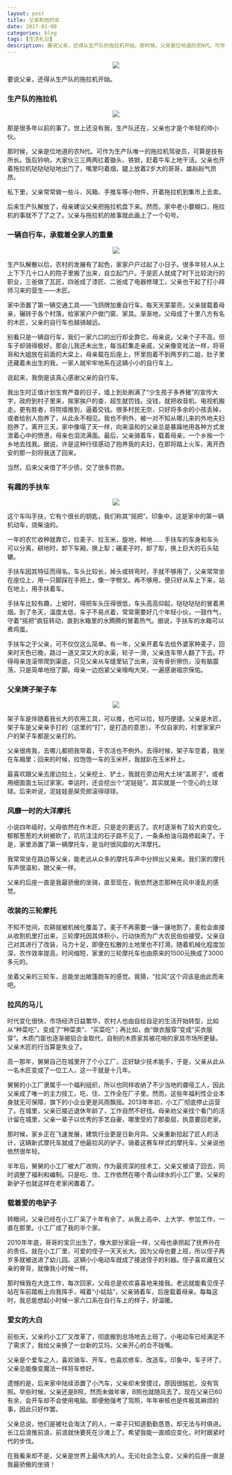 ```yaml
---
layout: post
title: 父亲和他的车
date: 2017-01-08
categories: blog
tags: [生活札记]
description: 要说父亲，还得从生产队的拖拉机开始。那时候，父亲是位地道的农N代。可作为生产队唯一的拖拉机驾驶员，可算是技有所长。饭后铃响，大家伙三三两两扛着锄头、铁锨，赶着牛车上地干活。父亲也开着拖拉机哒哒哒哒地出门了，嘴里叼着烟，腿上放着2岁大的哥哥，雄赳赳气昂昂。私下里，父亲常常做一些斗、风箱、手推车等小物件，开着拖拉机到集市上去卖。
---
```

<center>
    <p><img src="{{site.baseurl }}/img/life/image-020.png" align="center"></p>
</center>
要说父亲，还得从生产队的拖拉机开始。

### 生产队的拖拉机
<center>
    <p><img src="{{site.baseurl }}/img/life/image-021.png" align="center"></p>
</center>
那是很多年以前的事了。世上还没有我，生产队还在，父亲也才是个年轻的帅小伙。

那时候，父亲是位地道的农N代。可作为生产队唯一的拖拉机驾驶员，可算是技有所长。饭后铃响，大家伙三三两两扛着锄头、铁锨，赶着牛车上地干活。父亲也开着拖拉机哒哒哒哒地出门了，嘴里叼着烟，腿上放着2岁大的哥哥，雄赳赳气昂昂。

私下里，父亲常常做一些斗、风箱、手推车等小物件，开着拖拉机到集市上去卖。

后来生产队解放了，母亲建议父亲把拖拉机盘下来。然而，家中老小要糊口，拖拉机的事就不了了之了。父亲与拖拉机的故事就此画上了一个句号。

### 一辆自行车，承载着全家人的重量
<center>
    <p><img src="{{site.baseurl }}/img/life/image-022.png" align="center"></p>
</center>
生产队解散以后，农村的发展有了起色，家家户户过起了小日子。很多年轻人从上上下下几十口人的院子里搬了出来，自立起门户。于是匠人就成了时下比较流行的职业，三爸做了瓦匠，四爸成了漆匠、二爸成了电器修理工，父亲也干起了打小拜师习来的营生——木匠。

家中添置了第一辆交通工具——飞鸽牌加重自行车。每天天蒙蒙亮，父亲就载着母亲，辗转于各个村落，给家家户户做门窗、家具。渐渐地，父母成了十里八方有名的木匠，父亲的自行车也越骑越远。

别看只是一辆自行车，我们一家六口的出行却全靠它。母亲说，父亲个子不高，但车子却骑得极好。那会儿我还未出生，每当赶集走亲戚，父亲像变戏法一样，将哥哥和大姐放在前面的大梁上，母亲载在后座上，怀里抱着不到两岁的二姐，肚子里还藏着未出生的我，一家人就牢牢地系在这辆小小的自行车上。

说起来，我倒是该真心感谢父亲的自行车。

我出生时正值计划生育严查的日子，墙上到处刷满了“少生孩子多养猪”的宣传大字，政府到村子里来，挨家挨户的查，超生就罚钱。没钱，就把收音机、电视机搬走。更有胜者，将院墙推到，逼着交钱。很多村民无奈，只好将多余的小孩丢掉，或者给别人抱养了，从此永不相见。我也不例外，被一对不知从哪儿来的外地夫妇抱养了。离开三天，家中像塌了天一样，向来温和的父亲总是暴躁地用各种方式发泄着心中的愤懑，母亲也泪流满面。最后，父亲骑着车，载着母亲，一个乡挨一个乡地去找我。据说，许是这种行径感动了抱养我的夫妇，在即将踏上火车、离开西安的那一刻将我送了回来。

当然，后来父亲借了不少债，交了很多罚款。

### 有趣的手扶车
<center>
    <p><img src="{{site.baseurl }}/img/life/image-023.png" align="center"></p>
</center>
这个车叫手扶，它有个很长的钥匙，我们称其“摇把”。印象中，这是家中的第一辆机动车，烧柴油的。

一年的农忙收种就靠它，拉麦子、拉玉米，旋地，种地…… 手扶车的车身和车头可以分离，耕地时，卸下车厢，换上犁；碾麦子时，卸了犁，换上巨大的石头轱辘。

手扶车因其特征而得名。车头比较长，掉头或转弯时，手就不够用了，父亲常常坐在座位上，用一只脚踩在手把上，像一字劈叉。再不够用，便只好从车上下来，站在地上，用手扶着车。

手扶车比较有趣，上坡时，得把车头压得很低，车头高高仰起，哒哒哒哒的冒着黑烟。到了冬天，温度太低，车子不易点着，常常需要好几个年轻小伙，一鼓作气，守着“摇把”疯狂转动，直到水箱里的水腾腾的冒着热气。据说，手扶车的水箱可以煮鸡蛋。

手扶车之于父亲，可不仅仅这么简单。有一年，父亲开着车去给外婆家种麦子，回来时天色已晚，路过一道又深又大的水渠，轮子一滑，父亲连车带人翻了下去。吓得母亲连滚带爬到渠底，只见父亲从车缝里钻了出来，没有骨折擦伤，没有脑震荡，只是简单地扭了脚。母亲一边抱紧父亲嚎啕大哭，一遍感谢祖宗保佑。

### 父亲牌子架子车
<center>
    <p><img src="{{site.baseurl }}/img/life/image-024.png" align="center"></p>
</center>
架子车是伴随着我长大的农用工具，可以推，也可以拉，轻巧便捷。父亲是木匠，架子车是父亲亲手打的（这里的“打”，是打造的意思）。不仅自家的，村里家家户户的架子车都是父亲打的。

父亲很疼我，去哪儿都把我带着，干农活也不例外。去得时候，架子车空着，我坐在车厢里；回来的时候，拉饱饱一车的玉米杆，我就趴在玉米秆上。

最喜欢跟父亲去崖边拉土，父亲挖土、铲土，我就在旁边用大土块“盖房子”，或者用细面面土玩过家家。幸运时，还会挖出个“泥娃娃”，其实就是一个空心的土球球。后来听说，泥娃娃是屎壳郎滚得球球。

### 风靡一时的大洋摩托
小说四年级时，父母依然在作木匠，只是走的更远了。农村逐渐有了较大的变化，郁郁葱葱的大树被砍了，坑坑洼洼的石子路不见了，一条条柏油马路修起来了。于是，家里添置了第一辆摩托车，是当时很风靡的大洋摩托。

我常常坐在路边等父亲，能老远从众多的摩托车声中分辨出父亲来。我们家的摩托车声很温和，跟父亲一样。

父亲的后座一直是我最骄傲的坐骑，直至现在，我依然迷恋那种在风中凌乱的感觉。

### 改装的三轮摩托

不知不觉间，农耕就被机械化覆盖了。麦子不再需要一镰一镰地割了，麦粒会直接从收割机里打出来，三轮摩托因其体积小，行动快而为广大农民伯伯接受。父亲自己对其进行了改装，马力十足，即便在松散的土地里也不打滑。随着机械化程度加深，农作效率提高，时间缩短，家里的三轮摩托车也由原来的1500元换成了3000多元的。

坐着父亲的三轮车，总能坐出敞篷跑车的感觉。我猜，“拉风”这个词该是由此而来吧。

### 拉风的马儿
时代变化很快，市场经济日益繁华，农村人也由自给自足的生活开始转型，比如从“种菜吃”，变成了“种菜卖”、“买菜吃”；再比如，由“做衣服穿”变成“买衣服穿”。木质门窗也逐渐被铝合金取代，自制的木质家具被花哨的家具市场所更替。父亲木匠的行当算是失业了。

高一那年，舅舅自己在城里开了个小工厂，正好缺少技术能手，于是，父亲从此从一名木匠变成了一位工人，这一干就是十几年。

舅舅的小工厂隶属于一个福利组织，所以也同样收纳了不少当地的聋哑工人，因此父亲成了唯一的主力技工，吃、住、工作全在厂子里。然而，这些年福利性企业本身就无可保障，旗下的小企业更是风雨飘摇。2013年年初，小工厂彻底停止运营了。在城里，父亲已接近退休年龄了，工作自然不好找。母亲劝父亲找个看门的活计留在城里，父亲一辈子以优秀的手艺自豪，哪里受的了那委屈，执意要回老家。

那时候，家乡正在飞速发展，建筑行业更是日新月异。父亲重新拾起了匠人的活计，这辆新式摩托车就成了他最拉风的驴子。骑着这赛车样式的摩托车，父亲说他依然很年轻。

半年后，舅舅的小工厂被大厂收购，作为最资深的技术工，父亲又被请了回去，同时调整了福利和编制。只是吃、住、工作依然在哪个青山绿水的小工厂里。父亲的新驴子也就这样在老家闲置着了。

### 载着爱的电驴子
转眼间，父亲已经在小工厂呆了十年有余了，从我上高中、上大学、参加工作，一直在那里。小工厂成了我的半个家。

2010年年底，哥哥的宝贝出生了，像大部分家庭一样，父母也承担起了抚养孙在的责任。就在小工厂里，可爱的侄子一天天长大。因为父母也要上班，所以侄子两岁多就被送进了幼儿园。这辆小小电动车就成了接送侄子的利器。侄子喜欢藏在父亲的脊背，就像我小时候一样。

那时候我在大连工作，每次回家，父母总是欢欢喜喜地来接我。老远就能看见侄子站在车前踏板上向我挥手，喊着“小姑姑”，父亲骑着车，后座载着母亲。每每这时，我总能想起小时候一家六口系在自行车上的样子，好温暖。


### 爱女的大白
前些天，父亲的小工厂又改革了，彻底搬到总场地去上班了。小电动车已经满足不了需求了，我给父亲换了一台新的艾玛，父亲开心的合不拢嘴。

父亲是个爱车之人，喜欢骑车、开车，也喜欢修车、改造车。印象中，车子坏了，父亲总能像变魔法一样将车修好。

遗憾的是，后来家中陆续添置了小汽车，父亲却未曾摸过，原因很尴尬，没有驾照。早些时候，父亲还是B照，然而未做年审，B照也就随风去了。现在父亲已60有余，会开车却不会使用电脑。即便勉强考了驾照，年年审核也是件极其麻烦的事，因此只好作罢。

父亲总说，他们是被社会淘汰了的人，一辈子只知道勤勤恳恳，却无法与时俱进。长江后浪推前浪，前浪就快要死在沙滩上了。希望我能一直顺应变化，时时跟紧时代的步伐。

在我看来却不是，父亲是世界上最伟大的人。无论社会怎么变，父亲的后座一直是我最骄傲的坐骑！













